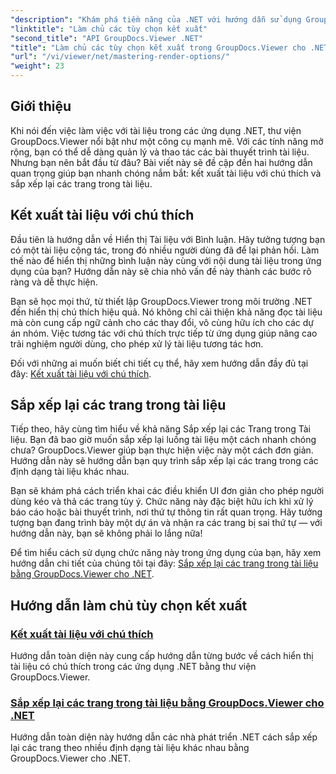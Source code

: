 ```yaml
---
"description": "Khám phá tiềm năng của .NET với hướng dẫn sử dụng GroupDocs.Viewer. Học cách kết xuất tài liệu, quản lý bình luận và sắp xếp lại trang một cách dễ dàng."
"linktitle": "Làm chủ các tùy chọn kết xuất"
"second_title": "API GroupDocs.Viewer .NET"
"title": "Làm chủ các tùy chọn kết xuất trong GroupDocs.Viewer cho .NET"
"url": "/vi/viewer/net/mastering-render-options/"
"weight": 23
---
```


## Giới thiệu

Khi nói đến việc làm việc với tài liệu trong các ứng dụng .NET, thư viện GroupDocs.Viewer nổi bật như một công cụ mạnh mẽ. Với các tính năng mở rộng, bạn có thể dễ dàng quản lý và thao tác các bài thuyết trình tài liệu. Nhưng bạn nên bắt đầu từ đâu? Bài viết này sẽ đề cập đến hai hướng dẫn quan trọng giúp bạn nhanh chóng nắm bắt: kết xuất tài liệu với chú thích và sắp xếp lại các trang trong tài liệu.

## Kết xuất tài liệu với chú thích

Đầu tiên là hướng dẫn về Hiển thị Tài liệu với Bình luận. Hãy tưởng tượng bạn có một tài liệu cộng tác, trong đó nhiều người dùng đã để lại phản hồi. Làm thế nào để hiển thị những bình luận này cùng với nội dung tài liệu trong ứng dụng của bạn? Hướng dẫn này sẽ chia nhỏ vấn đề này thành các bước rõ ràng và dễ thực hiện.

Bạn sẽ học mọi thứ, từ thiết lập GroupDocs.Viewer trong môi trường .NET đến hiển thị chú thích hiệu quả. Nó không chỉ cải thiện khả năng đọc tài liệu mà còn cung cấp ngữ cảnh cho các thay đổi, vô cùng hữu ích cho các dự án nhóm. Việc tương tác với chú thích trực tiếp từ ứng dụng giúp nâng cao trải nghiệm người dùng, cho phép xử lý tài liệu tương tác hơn.

Đối với những ai muốn biết chi tiết cụ thể, hãy xem hướng dẫn đầy đủ tại đây: [Kết xuất tài liệu với chú thích](./rendering-document-comments/).

## Sắp xếp lại các trang trong tài liệu

Tiếp theo, hãy cùng tìm hiểu về khả năng Sắp xếp lại các Trang trong Tài liệu. Bạn đã bao giờ muốn sắp xếp lại luồng tài liệu một cách nhanh chóng chưa? GroupDocs.Viewer giúp bạn thực hiện việc này một cách đơn giản. Hướng dẫn này sẽ hướng dẫn bạn quy trình sắp xếp lại các trang trong các định dạng tài liệu khác nhau.

Bạn sẽ khám phá cách triển khai các điều khiển UI đơn giản cho phép người dùng kéo và thả các trang tùy ý. Chức năng này đặc biệt hữu ích khi xử lý báo cáo hoặc bài thuyết trình, nơi thứ tự thông tin rất quan trọng. Hãy tưởng tượng bạn đang trình bày một dự án và nhận ra các trang bị sai thứ tự — với hướng dẫn này, bạn sẽ không phải lo lắng nữa!

Để tìm hiểu cách sử dụng chức năng này trong ứng dụng của bạn, hãy xem hướng dẫn chi tiết của chúng tôi tại đây: [Sắp xếp lại các trang trong tài liệu bằng GroupDocs.Viewer cho .NET](./reordering-pages-in-document/).

## Hướng dẫn làm chủ tùy chọn kết xuất
### [Kết xuất tài liệu với chú thích](./rendering-document-comments/)
Hướng dẫn toàn diện này cung cấp hướng dẫn từng bước về cách hiển thị tài liệu có chú thích trong các ứng dụng .NET bằng thư viện GroupDocs.Viewer.
### [Sắp xếp lại các trang trong tài liệu bằng GroupDocs.Viewer cho .NET](./reordering-pages-in-document/)
Hướng dẫn toàn diện này hướng dẫn các nhà phát triển .NET cách sắp xếp lại các trang theo nhiều định dạng tài liệu khác nhau bằng GroupDocs.Viewer cho .NET.